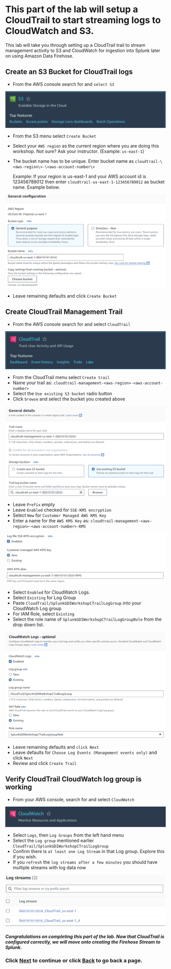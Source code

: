 # This part of the lab will setup a CloudTrail to start streaming logs to CloudWatch and S3. 
This lab will take you through setting up a CloudTrail trail to stream management activity to S3 and CloudWatch for ingestion into Splunk later on using Amazon Data Firehose.

## Create an S3 Bucket for CloudTrail logs
- From the AWS console search for and `select S3`

![image006](/static/20_firehose/Image006.png)

- From the S3 menu select `Create Bucket`
- Select your `AWS region` as the current region where you are doing this workshop. Not sure? Ask your instructor. (Example: `us-east-1`)
- The bucket name has to be unique. Enter bucket name as `cloudtrail-\<aws-region\>-\<aws-account-number\>` 

    Example: If your region is us-east-1 and your AWS account id is 123456789012 then enter `cloudtrail-us-east-1-123456789012` as bucket name. Example below.

![image007](/static/20_firehose/Image007.png)

- Leave remaining defaults and click `Create Bucket`

## Create CloudTrail Management Trail
- From the AWS console search for and select `CloudTrail`

![image008](/static/20_firehose/Image008.png)

- From the CloudTrail menu select `Create trail`
- Name your trail as: `cloudtrail-management-<aws-region>-<aws-account-number>`
- Select the `Use existing S3 bucket` radio button
- Click `browse` and select the bucket you created above

![image009](/static/20_firehose/Image009.png)

- Leave `Prefix` empty
- Leave `Enabled` checked for `SSE-KMS encryption`
- Select `New` for `Customer Managed AWS KMS Key`
- Enter a name for the `AWS KMS Key` as: `cloudtrail-management-<aws-region>-<aws-account-number>-KMS`

![image010](/static/20_firehose/Image010.png)

- Select `Enabled` for CloudWatch Logs. 
- Select `Existing` for Log Group
- Paste `CloudTrail/SplunkGDIWorkshopCTrailLogGroup` into your CloudWatch Log group 
- For IAM Role, select `Existing`
- Select the role name of `SplunkGDIWorkshopCTrailLogGroupRole` from the drop down list.

![image011](/static/20_firehose/Image011.png)

- Leave remaining defaults and `click Next`
- Leave defaults for `Choose Log Events (Management events only)` and click `Next`
- Review and click `Create Trail`

## Verify CloudTrail CloudWatch log group is working
- From your AWS console, search for and select `CloudWatch`

![image012](/static/20_firehose/Image012.png)

- Select `Logs`, then `Log Groups` from the left hand menu
- Select the `Log group` mentioned earlier `CloudTrail/SplunkGDIWorkshopCTrailLogGroup`
- Confirm there is `at least one Log Stream` in that Log group. Explore this if you wish. 
- If you `refresh` the `log streams after a few minutes` you should have multiple streams with log data now

![image013](/static/20_firehose/Image013.png)

##### Congratulations on completing this part of the lab. Now that CloudTrail is configured correctly, we will move onto creating the Firehose Stream to Splunk.

### Click <a>[Next](/content/Lab2_firehose/setup_firehose.md)</a> to continue or click <a>[Back](/content/Lab2_firehose/setup_splunk.md) to go back a page.</a>